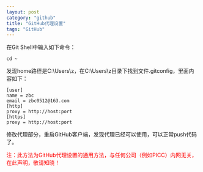 ```yaml
---
layout: post
category: "github"
title: "GitHub代理设置"
tags: "GitHub"
---
```


在Git Shell中输入如下命令：  

    cd ~

发现home路径是C:\Users\z，在C:\Users\z目录下找到文件.gitconfig，里面内容如下：  

    [user]
    name = zbc
    email = zbc0512@163.com
    [http]
    proxy = http://host:port
    [https]
    proxy = http://host:port

修改代理部分，重启GitHub客户端，发现代理已经可以使用，可以正常push代码了。  

<font color="#F00">注：此方法为GitHub代理设置的通用方法，与任何公司（例如PICC）内网无关，在此声明，敬请知晓！</font>  
